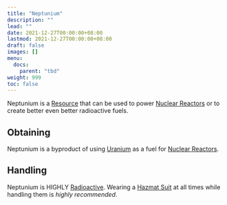 ```yaml
---
title: "Neptunium"
description: ""
lead: ""
date: 2021-12-27T00:00:00+08:00
lastmod: 2021-12-27T00:00:00+08:00
draft: false
images: []
menu: 
  docs:
    parent: "tbd"
weight: 999
toc: false
---
```


Neptunium is a [Resource](https://github.com/Slimefun/Slimefun4/wiki/Resources) that can be used to power [Nuclear Reactors](https://github.com/Slimefun/Slimefun4/wiki/Electric-Machines#energy-generation) or to create better even better radioactive fuels.

## Obtaining

Neptunium is a byproduct of using [Uranium](https://github.com/Slimefun/Slimefun4/wiki/Uranium) as a fuel for [Nuclear Reactors](https://github.com/Slimefun/Slimefun4/wiki/Electric-Machines#energy-generation).

## Handling

Neptunium is HIGHLY [Radioactive](https://github.com/Slimefun/Slimefun4/wiki/Radiation). Wearing a [Hazmat Suit](https://github.com/Slimefun/Slimefun4/wiki/Armor#hazmat-suit) at all times while handling them is *highly recommended*.
